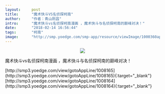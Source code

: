 ```yaml
---
layout:     post
title:      "魔术快斗VS名侦探柯南"
author:     "作者：青山刚昌"
intro:      "魔术快斗vs名侦探柯南漫画 ，魔术快斗与名侦探柯南的巅峰对决！"
date:       "2018-02-14 16:56:44"
tags:       "柯南"
image:      "http://smp.yoedge.com/smp-app/resource/viewImage/1000360appline.png"
---
```

<div style="text-align: center">
<p><img src="http://smp.yoedge.com/smp-app/resource/viewImage/1000360appline.png"/></p>
</div>
<p class="post-meta">
<span>魔术快斗vs名侦探柯南漫画 ，魔术快斗与名侦探柯南的巅峰对决！</span>
</p>
[http://smp3.yoedge.com/view/gotoAppLine/1008165](http://smp3.yoedge.com/view/gotoAppLine/1008165){:target="_blank"}
[http://smp3.yoedge.com/view/gotoAppLine/1008164](http://smp3.yoedge.com/view/gotoAppLine/1008164){:target="_blank"}


